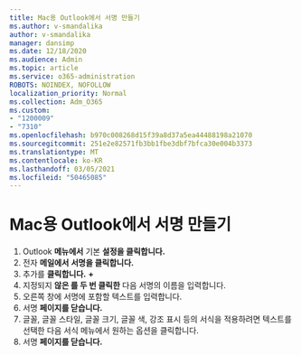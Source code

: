 ```yaml
---
title: Mac용 Outlook에서 서명 만들기
ms.author: v-smandalika
author: v-smandalika
manager: dansimp
ms.date: 12/18/2020
ms.audience: Admin
ms.topic: article
ms.service: o365-administration
ROBOTS: NOINDEX, NOFOLLOW
localization_priority: Normal
ms.collection: Adm_O365
ms.custom:
- "1200009"
- "7310"
ms.openlocfilehash: b970c008268d15f39a8d37a5ea44488198a21070
ms.sourcegitcommit: 251e2e82571fb3bb1fbe3dbf7bfca30e004b3373
ms.translationtype: MT
ms.contentlocale: ko-KR
ms.lasthandoff: 03/05/2021
ms.locfileid: "50465085"
---
```

# <a name="create-a-signature-in-outlook-for-mac"></a>Mac용 Outlook에서 서명 만들기

1.  Outlook **메뉴에서** 기본 **설정을 클릭합니다.**
2.  전자 **메일에서** **서명을 클릭합니다.**
3.  추가를 **클릭합니다.** **+**
4.  지정되지 **않은 를 두 번 클릭한** 다음 서명의 이름을 입력합니다.
5.  오른쪽 창에 서명에 포함할 텍스트를 입력합니다.
6.  서명 **페이지를 닫습니다.**
7.  글꼴, 글꼴 스타일, 글꼴 크기, 글꼴 색, 강조 표시 등의 서식을 적용하려면 텍스트를 선택한 다음 서식 메뉴에서 원하는 옵션을 클릭합니다.
8.  서명 **페이지를 닫습니다.**
